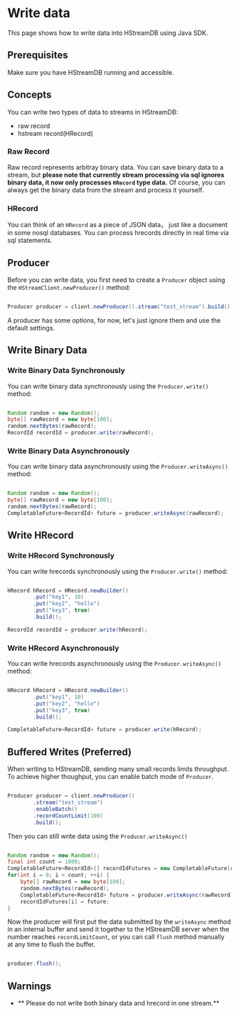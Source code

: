 # Write data

This page shows how to write data into HStreamDB using Java SDK.

## Prerequisites 

Make sure you have HStreamDB running and accessible.

## Concepts

You can write two types of data to streams in HStreamDB:

- raw record
- hstream record(HRecord)

### Raw Record

Raw record represents arbitray binary data. 
You can save binary data to a stream, 
but **please note that currently stream processing via sql ignores binary data, 
it now only processes ``HRecord`` type data.**
Of course, you can always get the binary data from the stream and process it yourself.

### HRecord

You can think of an ``HRecord`` as a piece of JSON data，
just like a document in some nosql databases.
You can process hrecords directly in real time via sql statements.

## Producer

Before you can write data, you first need to create a ``Producer`` object
using the ``HStreamClient.newProducer()`` method:

```java

Producer producer = client.newProducer().stream("test_stream").build();

```

A producer has some options, for now, 
let's just ignore them and use the default settings.

## Write Binary Data 

### Write Binary Data Synchronously 

You can write binary data synchronously using the ``Producer.write()``
method:

```java

Random random = new Random();
byte[] rawRecord = new byte[100];
random.nextBytes(rawRecord);
RecordId recordId = producer.write(rawRecord);

```

### Write Binary Data Asynchronously 

You can write binary data asynchronously using the ``Producer.writeAsync()``
method:

```java

Random random = new Random();
byte[] rawRecord = new byte[100];
random.nextBytes(rawRecord);
CompletableFuture<RecordId> future = producer.writeAsync(rawRecord);

```

## Write HRecord 

### Write HRecord Synchronously 

You can write hrecords synchronously using the ``Producer.write()``
method:

```java

HRecord hRecord = HRecord.newBuilder()
        .put("key1", 10)
        .put("key2", "hello")
        .put("key3", true)
        .build();

RecordId recordId = producer.write(hRecord);

```

### Write HRecord Asynchronously 

You can write hrecords asynchronously using the ``Producer.writeAsync()``
method:

```java

HRecord hRecord = HRecord.newBuilder()
        .put("key1", 10)
        .put("key2", "hello")
        .put("key3", true)
        .build();

CompletableFuture<RecordId> future = producer.write(hRecord);

```

## Buffered Writes (Preferred)

When writing to HStreamDB, sending many small records limits throughput.
To achieve higher thoughput, you can enable batch mode of ``Producer``.

```java

Producer producer = client.newProducer()
        .stream("test_stream")
        .enableBatch()
        .recordCountLimit(100)
        .build();

```

Then you can still write data using the ``Producer.writeAsync()``

```java

Random random = new Random();
final int count = 1000;
CompletableFuture<RecordId>[] recordIdFutures = new CompletableFuture[count];
for(int i = 0; i < count; ++i) {
    byte[] rawRecord = new byte[100];
    random.nextBytes(rawRecord);
    CompletableFuture<RecordId> future = producer.writeAsync(rawRecord);
    recordIdFutures[i] = future;
}

```

Now the producer will first put the data submitted by the ``writeAsync`` method 
in an internal buffer and send it together to the HStreamDB server 
when the number reaches ``recordLimitCount``, 
or you can call ``flush`` method manually at any time to flush the buffer.

```java

producer.flush();

```


## Warnings 

- ** Please do not write both binary data and hrecord in one stream.**

